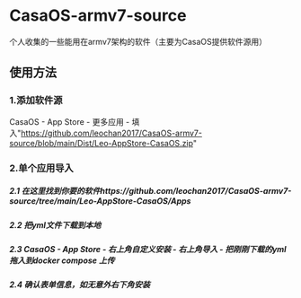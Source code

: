 # CasaOS-armv7-source
个人收集的一些能用在armv7架构的软件（主要为CasaOS提供软件源用）



## 使用方法

### 1.添加软件源

CasaOS - App Store - 更多应用 - 填入"https://github.com/leochan2017/CasaOS-armv7-source/blob/main/Dist/Leo-AppStore-CasaOS.zip"

### 2.单个应用导入

##### 2.1 在这里找到你要的软件https://github.com/leochan2017/CasaOS-armv7-source/tree/main/Leo-AppStore-CasaOS/Apps

##### 2.2 把yml文件下载到本地

##### 2.3 CasaOS - App Store - 右上角自定义安装 - 右上角导入 - 把刚刚下载的yml拖入到docker compose 上传

##### 2.4 确认表单信息，如无意外右下角安装